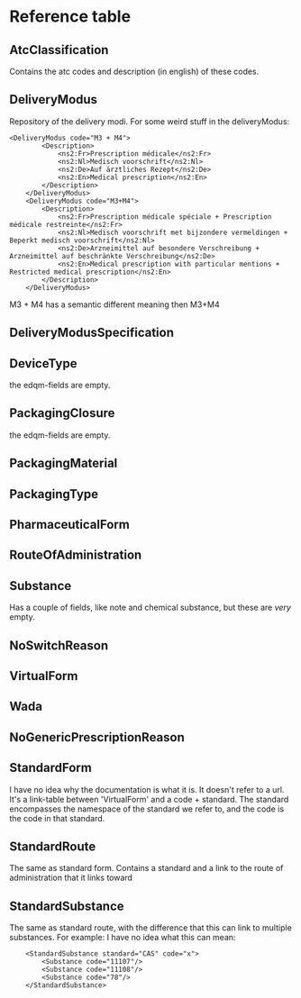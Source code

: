 # Reference table

## AtcClassification

Contains the atc codes and description (in english) of these codes.

## DeliveryModus

Repository of the delivery modi.
For some weird stuff in the deliveryModus:

```    
<DeliveryModus code="M3 + M4">
        <Description>
            <ns2:Fr>Prescription médicale</ns2:Fr>
            <ns2:Nl>Medisch voorschrift</ns2:Nl>
            <ns2:De>Auf ärztliches Rezept</ns2:De>
            <ns2:En>Medical prescription</ns2:En>
        </Description>
    </DeliveryModus>
    <DeliveryModus code="M3+M4">
        <Description>
            <ns2:Fr>Prescription médicale spéciale + Prescription médicale restreinte</ns2:Fr>
            <ns2:Nl>Medisch voorschrift met bijzondere vermeldingen + Beperkt medisch voorschrift</ns2:Nl>
            <ns2:De>Arzneimittel auf besondere Verschreibung + Arzneimittel auf beschränkte Verschreibung</ns2:De>
            <ns2:En>Medical prescription with particular mentions + Restricted medical prescription</ns2:En>
        </Description>
    </DeliveryModus>
```

M3 + M4 has a semantic different meaning then M3+M4

## DeliveryModusSpecification

## DeviceType

the edqm-fields are empty.

## PackagingClosure

the edqm-fields are empty.

## PackagingMaterial

## PackagingType

## PharmaceuticalForm

## RouteOfAdministration

## Substance

Has a couple of fields, like note and chemical substance, but these are *very* empty.

## NoSwitchReason

## VirtualForm

## Wada

## NoGenericPrescriptionReason

## StandardForm

I have no idea why the documentation is what it is. It doesn't refer to a url.
It's a link-table between 'VirtualForm' and a code + standard. The standard encompasses the namespace of the standard we
refer to,
and the code is the code in that standard.

## StandardRoute

The same as standard form. Contains a standard and a link to the route of administration that it links toward

## StandardSubstance

The same as standard route, with the difference that this can link to multiple substances.
For example: I have no idea what this can mean:

```    
    <StandardSubstance standard="CAS" code="x">
        <Substance code="11107"/>
        <Substance code="11108"/>
        <Substance code="78"/>
    </StandardSubstance>
```